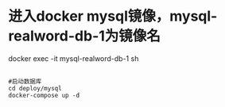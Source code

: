 

# 进入docker mysql镜像，mysql-realword-db-1为镜像名
docker exec -it mysql-realword-db-1 sh
```

#启动数据库
cd deploy/mysql
docker-compose up -d